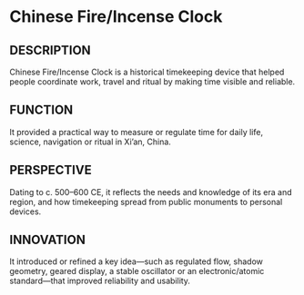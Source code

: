 ---
---
# Chinese Fire/Incense Clock

## DESCRIPTION
Chinese Fire/Incense Clock is a historical timekeeping device that helped people coordinate work, travel and ritual by making time visible and reliable.

## FUNCTION
It provided a practical way to measure or regulate time for daily life, science, navigation or ritual in Xi’an, China.

## PERSPECTIVE
Dating to c. 500–600 CE, it reflects the needs and knowledge of its era and region, and how timekeeping spread from public monuments to personal devices.

## INNOVATION
It introduced or refined a key idea—such as regulated flow, shadow geometry, geared display, a stable oscillator or an electronic/atomic standard—that improved reliability and usability.
